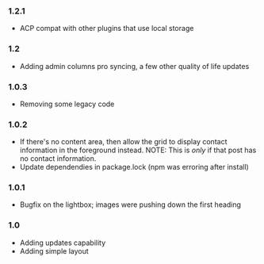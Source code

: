 ### 1.2.1
* ACP compat with other plugins that use local storage

### 1.2
* Adding admin columns pro syncing, a few other quality of life updates

### 1.0.3
* Removing some legacy code
### 1.0.2 
* If there's no content area, then allow the grid to display contact information in the foreground instead. NOTE: This is *only* if that post has no contact information.
* Update dependendies in package.lock (npm was erroring after install)

### 1.0.1
* Bugfix on the lightbox; images were pushing down the first heading

### 1.0
* Adding updates capability
* Adding simple layout